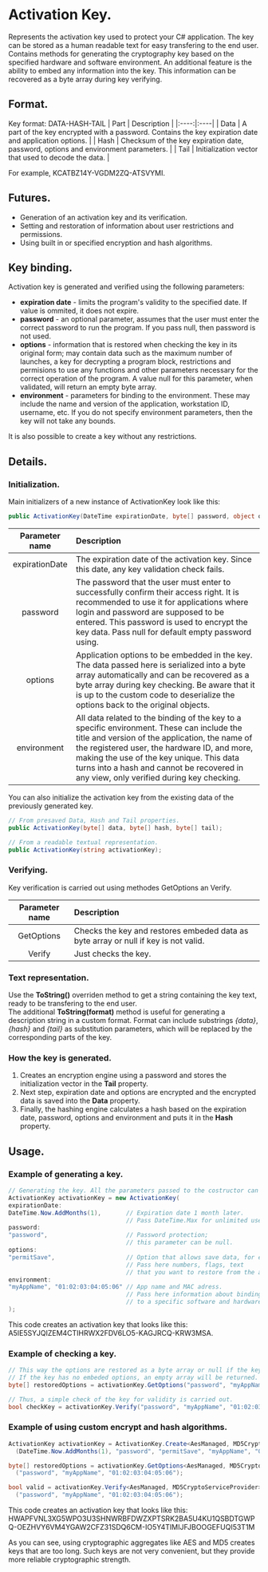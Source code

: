 # Activation Key.
Represents the activation key used to protect your C# application. The key can be stored as a human readable text for easy transfering to the end user. 
Contains methods for generating the cryptography key based on the specified hardware and software environment. An additional feature is the ability to embed any information into the key. This information can be recovered as a byte array during key verifying.  

## Format. 
Key format: DATA-HASH-TAIL
| Part | Description |
|:----:|:----|
| Data | A part of the key encrypted with a password. Contains the key expiration date and application options. |
| Hash | Checksum of the key expiration date, password, options and environment parameters. |
| Tail | Initialization vector that used to decode the data. |

For example, KCATBZ14Y-VGDM2ZQ-ATSVYMI.

## Futures.
- Generation of an activation key and its verification.
- Setting and restoration of information about user restrictions and permissions.  
- Using built in or specified encryption and hash algorithms.

## Key binding.
Activation key is generated and verified using the following parameters:
- **expiration date** - limits the program's validity to the specified date. If value is ommited, it does not expire.  
- **password** - an optional parameter, assumes that the user must enter the correct password to run the program. If you pass null, then password is not used.    
- **options** - information that is restored when checking the key in its original form; may contain data such as the maximum number of launches, a key for decrypting a program block, restrictions and permisions to use any functions and other parameters necessary for the correct operation of the program. A value null for this parameter, when validated, will return an empty byte array.  
- **environment** - parameters for binding to the environment. These may include the name and version of the application, workstation ID, username, etc. If you do not specify environment parameters, then the key will not take any bounds.  

It is also possible to create a key without any restrictions.

## Details.
### Initialization.
Main initializers of a new instance of ActivationKey look like this:
```csharp
public ActivationKey(DateTime expirationDate, byte[] password, object options = null, params object[] environment);
```
| Parameter name | Description |
| :----: | :---- |
| expirationDate | The expiration date of the activation key. Since this date, any key validation check fails. |
| password | The password that the user must enter to successfully confirm their access right. It is recommended to use it for applications where login and password are supposed to be entered. This password is used to encrypt the key data. Pass null for default empty password using. |
| options | Application options to be embedded in the key. The data passed here is serialized into a byte array automatically and can be recovered as a byte array during key checking. Be aware that it is up to the custom code to deserialize the options back to the original objects. |
| environment | All data related to the binding of the key to a specific environment. These can include the title and version of the application, the name of the registered user, the hardware ID, and more, making the use of the key unique. This data turns into a hash and cannot be recovered in any view, only verified during key checking. |

You can also initialize the activation key from the existing data of the previously generated key. 

```csharp
// From presaved Data, Hash and Tail properties.
public ActivationKey(byte[] data, byte[] hash, byte[] tail);

// From a readable textual representation.
public ActivationKey(string activationKey);
```
### Verifying.
Key verification is carried out using methodes GetOptions an Verify. 

| Parameter name | Description |
| :----: | :---- |
| GetOptions | Checks the key and restores embeded data as byte array or null if key is not valid. |
| Verify | Just checks the key. |

### Text representation.
Use the **ToString()** overriden method to get a string containing the key text, ready to be transfering to the end user.  
The additional **ToString(format)** method is useful for generating a description string in a custom format. Format can include substrings *{data}*, *{hash}* and *{tail}* as substitution parameters, which will be replaced by the corresponding parts of the key.  

### How the key is generated.
1. Creates an encryption engine using a password and stores the initialization vector in the **Tail** property.  
2. Next step, expiration date and options are encrypted and the encrypted data is saved into the **Data** property.
3. Finally, the hashing engine calculates a hash based on the expiration date, password, options and environment and puts it in the **Hash** property. 

## Usage.
### Example of generating a key.
```csharp
// Generating the key. All the parameters passed to the costructor can be omitted.
ActivationKey activationKey = new ActivationKey(
expirationDate:
DateTime.Now.AddMonths(1),       // Expiration date 1 month later.
                                 // Pass DateTime.Max for unlimited use.
password:
"password",                      // Password protection;
                                 // this parameter can be null.
options:
"permitSave",                    // Option that allows save data, for example. 
                                 // Pass here numbers, flags, text
                                 // that you want to restore from the activation key.
environment:
"myAppName", "01:02:03:04:05:06" // App name and MAC adress.
                                 // Pass here information about binding the key 
                                 // to a specific software and hardware environment. 
);
```
This code creates an activation key that looks like this:  
A5IE5SYJQIZEM4CTIHRWX2FDV6LO5-KAGJRCQ-KRW3MSA. 

### Example of checking a key.
```csharp
// This way the options are restored as a byte array or null if the key is not valid. 
// If the key has no embeded options, an empty array will be returned.
byte[] restoredOptions = activationKey.GetOptions("password", "myAppName", "01:02:03:04:05:06");

// Thus, a simple check of the key for validity is carried out.
bool checkKey = activationKey.Verify("password", "myAppName", "01:02:03:04:05:06");
```

### Example of using custom encrypt and hash algorithms.
```csharp
ActivationKey activationKey = ActivationKey.Create<AesManaged, MD5CryptoServiceProvider>
  (DateTime.Now.AddMonths(1), "password", "permitSave", "myAppName", "01:02:03:04:05:06");

byte[] restoredOptions = activationKey.GetOptions<AesManaged, MD5CryptoServiceProvider>
  ("password", "myAppName", "01:02:03:04:05:06");

bool valid = activationKey.Verify<AesManaged, MD5CryptoServiceProvider>
  ("password", "myAppName", "01:02:03:04:05:06");
```
This code creates an activation key that looks like this:  
HWAPFVNL3XG5WPO3U3SHNWRBFDWZXPTSRK2BA5U4KU1QSBDTGWPQ-OEZHVY6VM4YGAW2CFZ31SDQ6CM-IO5Y4TIMIJFJBOOGEFUQI53T1M  

As you can see, using cryptographic aggregates like AES and MD5 creates keys that are too long. Such keys are not very convenient, but they provide more reliable cryptographic strength. 
